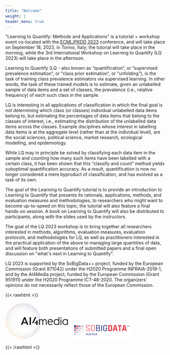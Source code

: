 ```yaml
---
title: "Welcome"
weight: 1
header_menu: true
---
```


"Learning to Quantify: Methods and Applications" is a tutorial + workshop event co-located with the [ECML/PKDD 2023](https://2023.ecmlpkdd.org/) conference, and will take place on September 18, 2023, in Torino, Italy; the tutorial will take place in the morning, while the 3rd International Workshop on Learning to Quantify (LQ 2023) will take place in the afternoon.

Learning to Quantify (LQ - also known as “quantification“, or “supervised prevalence estimation“, or “class prior estimation“, or “unfolding”), is the task of training class prevalence estimators via supervised learning. In other words, the task of these trained models is to estimate, given an unlabelled sample of data items and a set of classes, the prevalence (i.e., relative frequency) of each such class in the sample.

LQ is interesting in all applications of classification in which the final goal is not determining which class (or classes) individual unlabelled data items belong to, but estimating the percentages of data items that belong to the classes of interest, i.e., estimating the distribution of the unlabelled data items across the classes. Example disciplines whose interest in labelling data items is at the aggregate level (rather than at the individual level), are the social sciences, political science, market research, ecological modelling, and epidemiology.

While LQ may in principle be solved by classifying each data item in the sample and counting how many such items have been labelled with a certain class, it has been shown that this “classify and count” method yields suboptimal quantification accuracy. As a result, quantification is now no longer considered a mere byproduct of classification, and has evolved as a task of its own.

The goal of the Learning to Quantify tutorial is to provide an introduction to Learning to Quantify that presents its rationale, applications, methods, and evaluation measures and methodologies, to researchers who might want to become up-to-speed on this topic; the tutorial will also feature a final hands-on session. A book on Learning to Quantify will also be distributed to participants, along with the slides used by the instructors.

The goal of the LQ 2023 workshop is to bring together all researchers interested in methods, algorithms, evaluation measures, evaluation protocols, and methodologies for LQ, as well as practitioners interested in the practical application of the above to managing large quantities of data, and will feature both presentations of submitted papers and a final open discussion on "what's next in Learning to Quantify".

LQ 2023 is supported by the SoBigData++ project, funded by the European Commission (Grant 871042) under the H2020 Programme INFRAIA-2019-1, and by the AI4Media project, funded by the European Commission (Grant 951911) under the H2020 Programme ICT-48-2020. The organizers’ opinions do not necessarily reflect those of the European Commission.

{{< rawhtml >}}

<div class="divimages">
    <img src="images/ai4media.png" class="img" alt="ai4media logo" width="200"/>
    <img src="images/SoBigData.png" class="img" alt="sobigdata logo" width="200"/>
</div> 

{{< /rawhtml >}}
